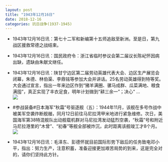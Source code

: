 ```yaml
---
layout: post
title: "1943年12月16日"
date: 2018-12-16
categories: 抗日战争(1937-1945)
---
```


<meta name="referrer" content="no-referrer" />

- 1943年12月16日讯：第七十二军和新编第十五师追敌至新洲。至是日，第九战区援救常德之战结束。 

- 1943年12月16日讯：国民政府令：浙江省临时参议会第二届议长陈屺怀因病出缺，遗缺由朱献文继任。 

- 1943年12月16日讯：陕甘宁边区第二届劳动英雄代表大会、边区生产展览会闭幕，朱德、林伯渠、李鼎铭等参加大会并讲话。25名劳动英雄得到特等奖。大会通过宣言，指出一年来边区作到“猪羊满圈、骡马成群、瓜菜满地、粮食满囤”，真正实现了丰衣足食，明年计划做到“耕三余一”；决心“ ... <br/><img src="https://wx2.sinaimg.cn/large/aca367d8ly1fy8gbiv7j2j20c80ay0su.jpg" />

- #参战装备#日本海军“秋霜”号驱逐舰（五）：1944年11月，该舰在多号作战中被美军空袭炸断舰艏，同月12日前往马尼拉湾甲米地进行紧急维修。次日，美国海军第38特混舰队出动舰载机群对马尼拉湾发动猛烈空袭，“秋霜”号和附近马尼拉港里的“木曾”、“初春”等舰全部被炸沉，此时距离该舰竣工才8个月。 <br/><img src="https://wx4.sinaimg.cn/large/aca367d8ly1fy8curwpmgj20dw061djg.jpg" />

- 1943年12月16日讯：毛泽东、彭德怀就目前国际形势下敌后的任务致电邓小平，指出：努力生产，注意积蓄，准备迎接更加艰苦局势的到来，这是完全对的，请你们坚持此方针。 

